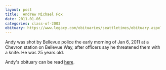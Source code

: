 ```yaml
---
layout: post
title:  Andrew Michael Fox
date: 2011-01-06
categories: class-of-2003
obituary: https://www.legacy.com/obituaries/seattletimes/obituary.aspx?n=andrew-michael-fox&pid=147757694
---
```

Andy was shot by Bellevue police the early morning of Jan 6, 2011 at a Chevron station on Bellevue Way, after officers say he threatened them with a knife. He was 25 years old.

Andy's obituary can be read [here](https://www.legacy.com/obituaries/seattletimes/obituary.aspx?n=andrew-michael-fox&pid=147757694).

